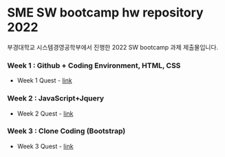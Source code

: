# SME SW bootcamp hw repository 2022

부경대학교 시스템경영공학부에서 진행한 2022 SW bootcamp 과제 제출물입니다.

### Week 1 : Github + Coding Environment, HTML, CSS
- Week 1 Quest - [link](https://github.com/oooihmm/sme-swbootcamp-hw-repository/tree/main/week-1-quest/realsunchoi)
### Week 2 : JavaScript+Jquery
- Week 2 Quest - [link](https://github.com/oooihmm/sme-swbootcamp-hw-repository/tree/main/week-2-quest/realsunchoi)

### Week 3 : Clone Coding (Bootstrap) 
- Week 3 Quest - [link](https://github.com/oooihmm/sme-swbootcamp-hw-repository/tree/main/week-3-quest/realsunchoi)